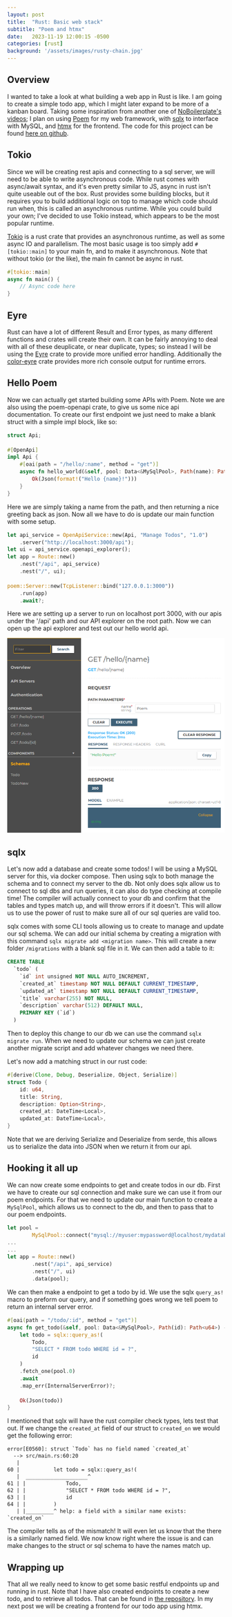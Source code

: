 ```yaml
---
layout: post
title:  "Rust: Basic web stack"
subtitle: "Poem and htmx"
date:   2023-11-19 12:00:15 -0500
categories: [rust]
background: '/assets/images/rusty-chain.jpg'
---
```


## Overview

I wanted to take a look at what building a web app in Rust is like. I am going to create a simple todo app, which I might later expand to be more of a kanban board. Taking some inspiration from another one of [NoBoilerplate's videos](https://www.youtube.com/watch?v=pocWrUj68tU); I plan on using [Poem](https://github.com/poem-web/poem) for my web framework, with [sqlx](https://docs.rs/sqlx/latest/sqlx/) to interface with MySQL, and [htmx](https://htmx.org/) for the frontend. The code for this project can be found [here on github](https://github.com/ShadowRonin/rust-todo).

## Tokio
Since we will be creating rest apis and connecting to a sql server, we will need to be able to write asynchronous code. While rust comes with async/await syntax, and it's even pretty similar to JS, async in rust isn't quite useable out of the box. Rust provides some building blocks, but it requires you to build additional logic on top to manage which code should run when, this is called an asynchronous runtime. While you could build your own; I've decided to use Tokio instead, which appears to be the most popular runtime. 

[Tokio](https://tokio.rs/) is a rust crate that provides an asynchronous runtime, as well as some async IO and parallelism. The most basic usage is too simply add `#[tokio::main]` to your main fn, and to make it asynchronous. Note that without tokio (or the like), the main fn cannot be async in rust.

```rust
#[tokio::main]
async fn main() {
    // Async code here
}
```

## Eyre
Rust can have a lot of different Result and Error types, as many different functions and crates will create their own. It can be fairly annoying to deal with all of these deuplicate, or near duplicate, types; so instead I will be using the [Eyre](https://crates.io/crates/eyre) crate to provide more unified error handling. Additionally the [color-eyre](color-eyre) crate provides more rich console output for runtime errors. 

## Hello Poem

Now we can actually get started building some APIs with Poem. Note we are also using the poem-openapi crate, to give us some nice api documentation. To create our first endpoint we just need to make a blank struct with a simple impl block, like so: 
```rust
struct Api;

#[OpenApi]
impl Api {
    #[oai(path = "/hello/:name", method = "get")]
    async fn hello_world(&self, pool: Data<&MySqlPool>, Path(name): Path<String>) -> Result<Json<String>> {
        Ok(Json(format!("Hello {name}!")))
    }
}
```

Here we are simply taking a name from the path, and then returning a nice greeting back as json. Now all we have to do is update our main function with some setup.

```rust
let api_service = OpenApiService::new(Api, "Manage Todos", "1.0")
    .server("http://localhost:3000/api");
let ui = api_service.openapi_explorer();
let app = Route::new()
    .nest("/api", api_service)
    .nest("/", ui);

poem::Server::new(TcpListener::bind("127.0.0.1:3000"))
    .run(app)
    .await?;
```

Here we are setting up a server to run on localhost port 3000, with our apis under the '/api' path and our API explorer on the root path. Now we can open up the api explorer and test out our hello world api.

![](/assets/posts/2023-11-19/hello_poem.png)

## sqlx

Let's now add a database and create some todos! I will be using a MySQL server for this, via docker compose. Then using sqlx to both manage the schema and to connect my server to the db. Not only does sqlx allow us to connect to sql dbs and run queries, it can also do type checking at compile time! The compiler will actually connect to your db and confirm that the tables and types match up, and will throw errors if it doesn't. This will allow us to use the power of rust to make sure all of our sql queries are valid too.

sqlx comes with some CLI tools allowing us to create to manage and update our sql schema. We can add our initial schema by creating a migration with this command `sqlx migrate add <migration name>`. This will create a new folder `/migrations` with a blank sql file in it. We can then add a table to it:
```sql
CREATE TABLE
  `todo` (
    `id` int unsigned NOT NULL AUTO_INCREMENT,
    `created_at` timestamp NOT NULL DEFAULT CURRENT_TIMESTAMP,
    `updated_at` timestamp NOT NULL DEFAULT CURRENT_TIMESTAMP,
    `title` varchar(255) NOT NULL,
    `description` varchar(512) DEFAULT NULL,
    PRIMARY KEY (`id`)
  )
```

Then to deploy this change to our db we can use the command `sqlx migrate run`. When we need to update our schema we can just create another migrate script and add whatever changes we need there.

Let's now add a matching struct in our rust code:
```rust
#[derive(Clone, Debug, Deserialize, Object, Serialize)]
struct Todo {
    id: u64,
    title: String,
    description: Option<String>,
    created_at: DateTime<Local>,
    updated_at: DateTime<Local>,
}
```

Note that we are deriving Serialize and Deserialize from serde, this allows us to serialize the data into JSON when we return it from our api.

## Hooking it all up

We can now create some endpoints to get and create todos in our db. First we have to create our sql connection and make sure we can use it from our poem endpoints. For that we need to update our main function to create a `MySqlPool`, which allows us to connect to the db, and then to pass that to our poem endpoints.
```rust
let pool = 
	    MySqlPool::connect("mysql://myuser:mypassword@localhost/mydatabase").await?;
...
...
let app = Route::new()
        .nest("/api", api_service)
        .nest("/", ui)
        .data(pool);
```


We can then make a endpoint to get a todo by id. We use the sqlx `query_as!` macro to preform our query, and if something goes wrong we tell poem to return an internal server error.
```rust
#[oai(path = "/todo/:id", method = "get")]
async fn get_todo(&self, pool: Data<&MySqlPool>, Path(id): Path<u64>) -> Result<Json<Todo>> {
    let todo = sqlx::query_as!(
        Todo, 
        "SELECT * FROM todo WHERE id = ?",
        id
    )
    .fetch_one(pool.0)
    .await
    .map_err(InternalServerError)?;

    Ok(Json(todo))
}
```

I mentioned that sqlx will have the rust compiler check types, lets test that out. If we change the `created_at` field of our struct to `created_on` we would get the following error:
```
error[E0560]: struct `Todo` has no field named `created_at`
  --> src/main.rs:60:20
   |
60 |           let todo = sqlx::query_as!(
   |  ____________________^
61 | |             Todo, 
62 | |             "SELECT * FROM todo WHERE id = ?",
63 | |             id
64 | |         )
   | |_________^ help: a field with a similar name exists: `created_on`
```
The compiler tells as of the mismatch! It will even let us know that the there is a similarly named field. We now know right where the issue is and can make changes to the struct or sql schema to have the names match up.

## Wrapping up
That all we really need to know to get some basic restful endpoints up and running in rust. Note that I have also created endpoints to create a new todo, and to retrieve all todos. That can be found in [the repository](https://github.com/ShadowRonin/rust-todo). In my next post we will be creating a frontend for our todo app using htmx.